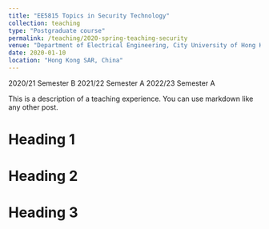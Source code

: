 ```yaml
---
title: "EE5815 Topics in Security Technology"
collection: teaching
type: "Postgraduate course"
permalink: /teaching/2020-spring-teaching-security
venue: "Department of Electrical Engineering, City University of Hong Kong"
date: 2020-01-10
location: "Hong Kong SAR, China"
---
```


2020/21 Semester B
2021/22 Semester A
2022/23 Semester A

This is a description of a teaching experience. You can use markdown like any other post.

Heading 1
======

Heading 2
======

Heading 3
======